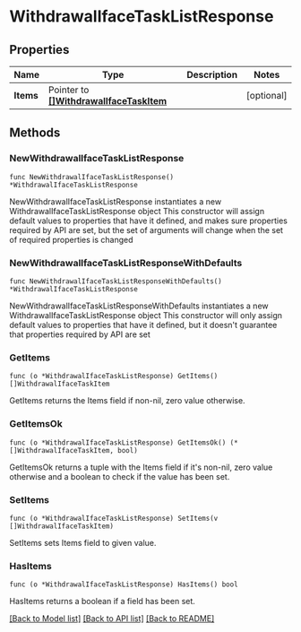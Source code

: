 # WithdrawalIfaceTaskListResponse

## Properties

Name | Type | Description | Notes
------------ | ------------- | ------------- | -------------
**Items** | Pointer to [**[]WithdrawalIfaceTaskItem**](WithdrawalIfaceTaskItem.md) |  | [optional] 

## Methods

### NewWithdrawalIfaceTaskListResponse

`func NewWithdrawalIfaceTaskListResponse() *WithdrawalIfaceTaskListResponse`

NewWithdrawalIfaceTaskListResponse instantiates a new WithdrawalIfaceTaskListResponse object
This constructor will assign default values to properties that have it defined,
and makes sure properties required by API are set, but the set of arguments
will change when the set of required properties is changed

### NewWithdrawalIfaceTaskListResponseWithDefaults

`func NewWithdrawalIfaceTaskListResponseWithDefaults() *WithdrawalIfaceTaskListResponse`

NewWithdrawalIfaceTaskListResponseWithDefaults instantiates a new WithdrawalIfaceTaskListResponse object
This constructor will only assign default values to properties that have it defined,
but it doesn't guarantee that properties required by API are set

### GetItems

`func (o *WithdrawalIfaceTaskListResponse) GetItems() []WithdrawalIfaceTaskItem`

GetItems returns the Items field if non-nil, zero value otherwise.

### GetItemsOk

`func (o *WithdrawalIfaceTaskListResponse) GetItemsOk() (*[]WithdrawalIfaceTaskItem, bool)`

GetItemsOk returns a tuple with the Items field if it's non-nil, zero value otherwise
and a boolean to check if the value has been set.

### SetItems

`func (o *WithdrawalIfaceTaskListResponse) SetItems(v []WithdrawalIfaceTaskItem)`

SetItems sets Items field to given value.

### HasItems

`func (o *WithdrawalIfaceTaskListResponse) HasItems() bool`

HasItems returns a boolean if a field has been set.


[[Back to Model list]](../README.md#documentation-for-models) [[Back to API list]](../README.md#documentation-for-api-endpoints) [[Back to README]](../README.md)


